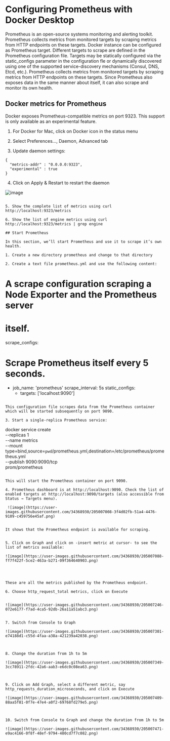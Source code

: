 # Configuring Prometheus with Docker Desktop

Prometheus is an open-source systems monitoring and alerting toolkit. Prometheus collects metrics from monitored targets by scraping metrics from HTTP endpoints on these targets. Docker instance can be configured as Prometheus target.
Different targets to scrape are defined in the Prometheus configuration file. Targets may be statically configured via the static_configs parameter in the configuration fle or dynamically discovered using one of the supported service-discovery mechanisms (Consul, DNS, Etcd, etc.).
Prometheus collects metrics from monitored targets by scraping metrics from HTTP endpoints on these targets. Since Prometheus also exposes data in the same manner about itself, it can also scrape and monitor its own health.

## Docker metrics for Prometheus

Docker exposes Prometheus-compatible metrics on port 9323. This support is only available as an experimental feature.

1. For Docker for Mac, click on Docker icon in the status menu

2. Select Preferences…, Daemon, Advanced tab

3. Update daemon settings:

```
{
  "metrics-addr" : "0.0.0.0:9323",
  "experimental" : true
}
```

4. Click on Apply & Restart to restart the daemon

![image](https://user-images.githubusercontent.com/34368930/205006568-86f172ef-c72a-4c8b-b019-41d66d3c97c5.png)

```{

5. Show the complete list of metrics using curl http://localhost:9323/metrics

6. Show the list of engine metrics using curl http://localhost:9323/metrics | grep engine

## Start Prometheus

In this section, we’ll start Prometheus and use it to scrape it’s own health.

1. Create a new directory prometheus and change to that directory

2. Create a text file prometheus.yml and use the following content:

```
# A scrape configuration scraping a Node Exporter and the Prometheus server
# itself.
scrape_configs:
  # Scrape Prometheus itself every 5 seconds.
  - job_name: 'prometheus'
    scrape_interval: 5s
    static_configs:
      - targets: ['localhost:9090']
 ```
 
 This configuration file scrapes data from the Prometheus container which will be started subsequently on port 9090.

3. Start a single-replica Prometheus service:

```
docker service create \
  --replicas 1 \
  --name metrics \
  --mount type=bind,source=`pwd`/prometheus.yml,destination=/etc/prometheus/prometheus.yml \
  --publish 9090:9090/tcp \
  prom/prometheus
```

This will start the Prometheus container on port 9090.

4. Prometheus dashboard is at http://localhost:9090. Check the list of enabled targets at http://localhost:9090/targets (also accessible from Status → Targets menu).
 
 ![image](https://user-images.githubusercontent.com/34368930/205007008-3f4d02fb-51a4-4476-9109-c459756e45af.png)


It shows that the Prometheus endpoint is available for scraping.


5. Click on Graph and click on -insert metric at cursor- to see the list of metrics available:

![image](https://user-images.githubusercontent.com/34368930/205007088-ff7f422f-5ce2-463a-b271-09f364640903.png)




These are all the metrics published by the Prometheus endpoint.

6. Choose http_request_total metrics, click on Execute


![image](https://user-images.githubusercontent.com/34368930/205007246-072e6177-f7ad-4ca5-92db-26a11a51abc3.png)


7. Switch from Console to Graph

![image](https://user-images.githubusercontent.com/34368930/205007301-e74188d1-c55d-4faa-a38a-421239a42038.png)



8. Change the duration from 1h to 5m

![image](https://user-images.githubusercontent.com/34368930/205007349-3cc78911-2fdc-42a6-aab3-e6dc0c08ea63.png)



9. Click on Add Graph, select a different metric, say http_requests_duration_microseconds, and click on Execute

![image](https://user-images.githubusercontent.com/34368930/205007409-88aa5f81-0f7e-47e4-a0f2-69768fd279e5.png)



10. Switch from Console to Graph and change the duration from 1h to 5m

![image](https://user-images.githubusercontent.com/34368930/205007471-e9ac4166-0f8f-48ef-9794-480cd7f7c082.png)






